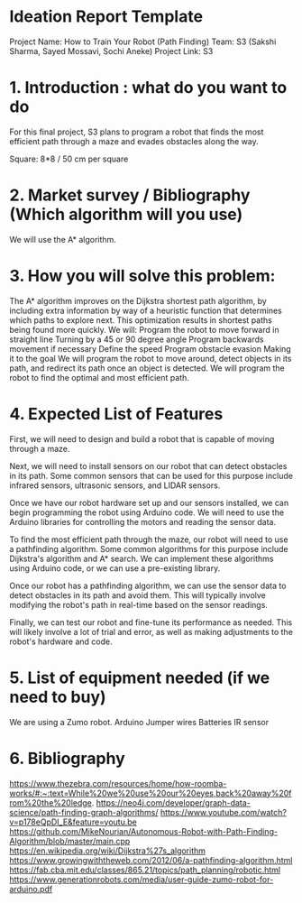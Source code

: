 # Ideation Report Template
Project Name: How to Train Your Robot (Path Finding)
Team: S3 (Sakshi Sharma, Sayed Mossavi, Sochi Aneke)
Project Link: S3

# 1. Introduction : what do you want to do  
For this final project, S3 plans to program a robot that finds the most efficient path through a maze and evades obstacles along the way.

Square: 8*8 / 50 cm per square

# 2. Market survey / Bibliography (Which algorithm will you use)
We will use the A* algorithm. 

# 3. How you will solve this problem: 
The A* algorithm improves on the Dijkstra shortest path algorithm, by including extra information by way of a heuristic function that determines which paths to explore next. This optimization results in shortest paths being found more quickly.
We will: 
Program the robot to move forward in straight line 
Turning by a 45 or 90 degree angle
Program backwards movement if necessary
Define the speed
Program obstacle evasion
Making it to the goal 
We will program the robot to move around, detect objects in its path, and redirect its path once an object is detected. We will program the robot to find the optimal and most efficient path. 

# 4. Expected List of Features
First, we will need to design and build a robot that is capable of moving through a maze.

Next, we will need to install sensors on our robot that can detect obstacles in its path. Some common sensors that can be used for this purpose include infrared sensors, ultrasonic sensors, and LIDAR sensors.

Once we have our robot hardware set up and our sensors installed, we can begin programming the robot using Arduino code. We will need to use the Arduino libraries for controlling the motors and reading the sensor data.

To find the most efficient path through the maze, our robot will need to use a pathfinding algorithm. Some common algorithms for this purpose include Dijkstra's algorithm and A* search. We can implement these algorithms using Arduino code, or we can use a pre-existing library.

Once our robot has a pathfinding algorithm, we can use the sensor data to detect obstacles in its path and avoid them. This will typically involve modifying the robot's path in real-time based on the sensor readings.

Finally, we can test our robot and fine-tune its performance as needed. This will likely involve a lot of trial and error, as well as making adjustments to the robot's hardware and code.
 

# 5. List of equipment needed (if we need to buy)
We are using a Zumo robot.
Arduino 
Jumper wires
Batteries
IR sensor



# 6. Bibliography
https://www.thezebra.com/resources/home/how-roomba-works/#:~:text=While%20we%20use%20our%20eyes,back%20away%20from%20the%20ledge.
https://neo4j.com/developer/graph-data-science/path-finding-graph-algorithms/
https://www.youtube.com/watch?v=p178eQpDI_E&feature=youtu.be
https://github.com/MikeNourian/Autonomous-Robot-with-Path-Finding-Algorithm/blob/master/main.cpp
https://en.wikipedia.org/wiki/Dijkstra%27s_algorithm
https://www.growingwiththeweb.com/2012/06/a-pathfinding-algorithm.html
https://fab.cba.mit.edu/classes/865.21/topics/path_planning/robotic.html
https://www.generationrobots.com/media/user-guide-zumo-robot-for-arduino.pdf



